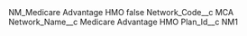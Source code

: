 <?xml version="1.0" encoding="UTF-8"?>
<CustomMetadata xmlns="http://soap.sforce.com/2006/04/metadata" xmlns:xsi="http://www.w3.org/2001/XMLSchema-instance" xmlns:xsd="http://www.w3.org/2001/XMLSchema">
    <label>NM_Medicare Advantage HMO</label>
    <protected>false</protected>
    <values>
        <field>Network_Code__c</field>
        <value xsi:type="xsd:string">MCA</value>
    </values>
    <values>
        <field>Network_Name__c</field>
        <value xsi:type="xsd:string">Medicare Advantage HMO</value>
    </values>
    <values>
        <field>Plan_Id__c</field>
        <value xsi:type="xsd:string">NM1</value>
    </values>
</CustomMetadata>
